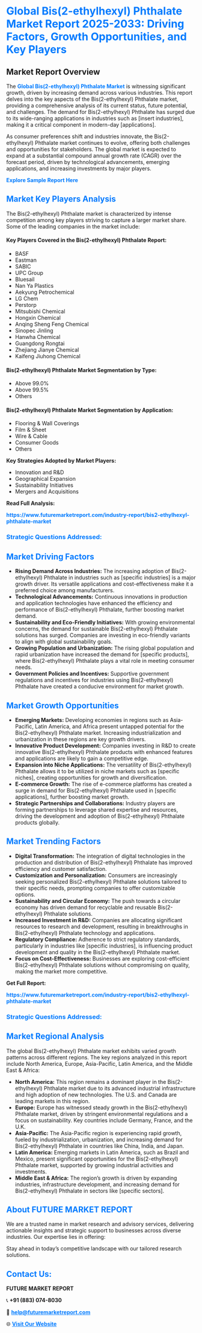 <h1 style="color: #007BFF;">Global Bis(2-ethylhexyl) Phthalate Market Report 2025-2033: Driving Factors, Growth Opportunities, and Key Players</h1>

<section id="overview">
<h2>Market Report Overview</h2>
<p>The <a href="https://www.futuremarketreport.com/industry-report/bis2-ethylhexyl-phthalate-market" style="color: #007BFF; text-decoration: none;"><strong>Global Bis(2-ethylhexyl) Phthalate Market</strong></a> is witnessing significant growth, driven by increasing demand across various industries. This report delves into the key aspects of the Bis(2-ethylhexyl) Phthalate market, providing a comprehensive analysis of its current status, future potential, and challenges. The demand for Bis(2-ethylhexyl) Phthalate has surged due to its wide-ranging applications in industries such as [insert industries], making it a critical component in modern-day [applications].</p>
<p>As consumer preferences shift and industries innovate, the Bis(2-ethylhexyl) Phthalate market continues to evolve, offering both challenges and opportunities for stakeholders. The global market is expected to expand at a substantial compound annual growth rate (CAGR) over the forecast period, driven by technological advancements, emerging applications, and increasing investments by major players.</p>
</section>

<section id="overview">
<p><a href="https://www.futuremarketreport.com/request-sample/reportId=41463" style="color: #007BFF; text-decoration: none;"><strong>Explore Sample Report Here</strong></a></p>
</section>

<section id="key-players">
<h2 style="color: #007BFF;">Market Key Players Analysis</h2>
<p>The Bis(2-ethylhexyl) Phthalate market is characterized by intense competition among key players striving to capture a larger market share. Some of the leading companies in the market include:</p>
<h4>Key Players Covered in the Bis(2-ethylhexyl) Phthalate Report:</h4>
<ul><li>BASF</li><li>Eastman</li><li>SABIC</li><li>UPC Group</li><li>Bluesail</li><li>Nan Ya Plastics</li><li>Aekyung Petrochemical</li><li>LG Chem</li><li>Perstorp</li><li>Mitsubishi Chemical</li><li>Hongxin Chemical</li><li>Anqing Sheng Feng Chemical</li><li>Sinopec Jinling</li><li>Hanwha Chemical</li><li>Guangdong Rongtai</li><li>Zhejiang Jianye Chemical</li><li>Kaifeng Jiuhong Chemical</li></ul>
<h4>Bis(2-ethylhexyl) Phthalate Market Segmentation by Type:</h4>
<ul><li>Above 99.0%</li><li>Above 99.5%</li><li>Others</li></ul>

<h4>Bis(2-ethylhexyl) Phthalate Market Segmentation by Application:</h4>
<ul><li>Flooring &amp; Wall Coverings</li><li>Film &amp; Sheet</li><li>Wire &amp; Cable</li><li>Consumer Goods</li><li>Others</li></ul>
<p><strong>Key Strategies Adopted by Market Players:</strong></p>
<ul>
<li>Innovation and R&D</li>
<li>Geographical Expansion</li>
<li>Sustainability Initiatives</li>
<li>Mergers and Acquisitions</li>
</ul>
</section>

<section>
<p><strong>Read Full Analysis: </strong></p><a href="https://www.futuremarketreport.com/industry-report/bis2-ethylhexyl-phthalate-market" style="color: #007BFF; text-decoration: none;"><strong>https://www.futuremarketreport.com/industry-report/bis2-ethylhexyl-phthalate-market</strong></a>
<h3 style="color: #007BFF;">Strategic Questions Addressed:</h3>
</section>

<section id="driving-factors">
<h2 style="color: #007BFF;">Market Driving Factors</h2>
<ul>
<li><strong>Rising Demand Across Industries:</strong> The increasing adoption of Bis(2-ethylhexyl) Phthalate in industries such as [specific industries] is a major growth driver. Its versatile applications and cost-effectiveness make it a preferred choice among manufacturers.</li>
<li><strong>Technological Advancements:</strong> Continuous innovations in production and application technologies have enhanced the efficiency and performance of Bis(2-ethylhexyl) Phthalate, further boosting market demand.</li>
<li><strong>Sustainability and Eco-Friendly Initiatives:</strong> With growing environmental concerns, the demand for sustainable Bis(2-ethylhexyl) Phthalate solutions has surged. Companies are investing in eco-friendly variants to align with global sustainability goals.</li>
<li><strong>Growing Population and Urbanization:</strong> The rising global population and rapid urbanization have increased the demand for [specific products], where Bis(2-ethylhexyl) Phthalate plays a vital role in meeting consumer needs.</li>
<li><strong>Government Policies and Incentives:</strong> Supportive government regulations and incentives for industries using Bis(2-ethylhexyl) Phthalate have created a conducive environment for market growth.</li>
</ul>
</section>

<section id="growth-opportunities">
<h2 style="color: #007BFF;">Market Growth Opportunities</h2>
<ul>
<li><strong>Emerging Markets:</strong> Developing economies in regions such as Asia-Pacific, Latin America, and Africa present untapped potential for the Bis(2-ethylhexyl) Phthalate market. Increasing industrialization and urbanization in these regions are key growth drivers.</li>
<li><strong>Innovative Product Development:</strong> Companies investing in R&D to create innovative Bis(2-ethylhexyl) Phthalate products with enhanced features and applications are likely to gain a competitive edge.</li>
<li><strong>Expansion into Niche Applications:</strong> The versatility of Bis(2-ethylhexyl) Phthalate allows it to be utilized in niche markets such as [specific niches], creating opportunities for growth and diversification.</li>
<li><strong>E-commerce Growth:</strong> The rise of e-commerce platforms has created a surge in demand for Bis(2-ethylhexyl) Phthalate used in [specific applications], further boosting market growth.</li>
<li><strong>Strategic Partnerships and Collaborations:</strong> Industry players are forming partnerships to leverage shared expertise and resources, driving the development and adoption of Bis(2-ethylhexyl) Phthalate products globally.</li>
</ul>
</section>

<section id="trending-factors">
<h2 style="color: #007BFF;">Market Trending Factors</h2>
<ul>
<li><strong>Digital Transformation:</strong> The integration of digital technologies in the production and distribution of Bis(2-ethylhexyl) Phthalate has improved efficiency and customer satisfaction.</li>
<li><strong>Customization and Personalization:</strong> Consumers are increasingly seeking personalized Bis(2-ethylhexyl) Phthalate solutions tailored to their specific needs, prompting companies to offer customizable options.</li>
<li><strong>Sustainability and Circular Economy:</strong> The push towards a circular economy has driven demand for recyclable and reusable Bis(2-ethylhexyl) Phthalate solutions.</li>
<li><strong>Increased Investment in R&D:</strong> Companies are allocating significant resources to research and development, resulting in breakthroughs in Bis(2-ethylhexyl) Phthalate technology and applications.</li>
<li><strong>Regulatory Compliance:</strong> Adherence to strict regulatory standards, particularly in industries like [specific industries], is influencing product development and quality in the Bis(2-ethylhexyl) Phthalate market.</li>
<li><strong>Focus on Cost-Effectiveness:</strong> Businesses are exploring cost-efficient Bis(2-ethylhexyl) Phthalate solutions without compromising on quality, making the market more competitive.</li>
</ul>
</section>

<section>
<p><strong>Get Full Report: </strong></p><a href="https://www.futuremarketreport.com/industry-report/bis2-ethylhexyl-phthalate-market" style="color: #007BFF; text-decoration: none;"><strong>https://www.futuremarketreport.com/industry-report/bis2-ethylhexyl-phthalate-market</strong></a>
<h3 style="color: #007BFF;">Strategic Questions Addressed:</h3>
</section>


<section id="regional-analysis">
<h2 style="color: #007BFF;">Market Regional Analysis</h2>
<p>The global Bis(2-ethylhexyl) Phthalate market exhibits varied growth patterns across different regions. The key regions analyzed in this report include North America, Europe, Asia-Pacific, Latin America, and the Middle East & Africa:</p>
<ul>
<li><strong>North America:</strong> This region remains a dominant player in the Bis(2-ethylhexyl) Phthalate market due to its advanced industrial infrastructure and high adoption of new technologies. The U.S. and Canada are leading markets in this region.</li>
<li><strong>Europe:</strong> Europe has witnessed steady growth in the Bis(2-ethylhexyl) Phthalate market, driven by stringent environmental regulations and a focus on sustainability. Key countries include Germany, France, and the U.K.</li>
<li><strong>Asia-Pacific:</strong> The Asia-Pacific region is experiencing rapid growth, fueled by industrialization, urbanization, and increasing demand for Bis(2-ethylhexyl) Phthalate in countries like China, India, and Japan.</li>
<li><strong>Latin America:</strong> Emerging markets in Latin America, such as Brazil and Mexico, present significant opportunities for the Bis(2-ethylhexyl) Phthalate market, supported by growing industrial activities and investments.</li>
<li><strong>Middle East & Africa:</strong> The region’s growth is driven by expanding industries, infrastructure development, and increasing demand for Bis(2-ethylhexyl) Phthalate in sectors like [specific sectors].</li>
</ul>
</section>

<footer>
<h2 style="color: #007BFF;">About FUTURE MARKET REPORT</h2>
<p>We are a trusted name in market research and advisory services, delivering actionable insights and strategic support to businesses across diverse industries. Our expertise lies in offering:</p>

<p>Stay ahead in today’s competitive landscape with our tailored research solutions.</p>

<h2 style="color: #007BFF;">Contact Us:</h2>
<p><strong>FUTURE MARKET REPORT</strong></p>
<p>📞 <strong>+91 (883) 074-8030</strong></p>
<p>📧 <strong><a href="mailto:help@futuremarketreport.com" style="color: #007BFF;">help@futuremarketreport.com</a></strong></p>
<p>🌐 <strong><a href="https://www.futuremarketreport.com/" style="color: #007BFF;">Visit Our Website</a></strong></p>
</footer>